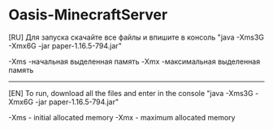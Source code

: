 # Oasis-MinecraftServer

[RU] Для запуска скачайте все файлы и впишите в консоль 
"java -Xms3G -Xmx6G -jar paper-1.16.5-794.jar"

-Xms -начальная выделенная память
-Xmx -максимальная выделенная память

------------------------------------------------------------

[EN] To run, download all the files and enter in the console
"java -Xms3G -Xmx6G -jar paper-1.16.5-794.jar"

-Xms - initial allocated memory
-Xmx - maximum allocated memory
